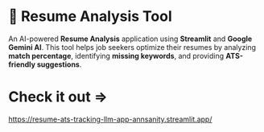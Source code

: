 # 📄 Resume Analysis Tool

An AI-powered **Resume Analysis** application using **Streamlit** and **Google Gemini AI**. This tool helps job seekers optimize their resumes by analyzing **match percentage**, identifying **missing keywords**, and providing **ATS-friendly suggestions**.


# Check it out => 

https://resume-ats-tracking-llm-app-annsanity.streamlit.app/
